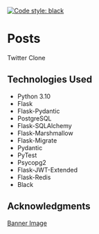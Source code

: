 [![Code style: black](https://img.shields.io/badge/code%20style-black-000000.svg)](https://github.com/psf/black)

# Posts

Twitter Clone

## Technologies Used
- Python 3.10
- Flask
- Flask-Pydantic
- PostgreSQL
- Flask-SQLAlchemy
- Flask-Marshmallow
- Flask-Migrate
- Pydantic
- PyTest
- Psycopg2
- Flask-JWT-Extended
- Flask-Redis
- Black


## Acknowledgments

[Banner Image](https://unsplash.com/photos/_ZtPsxAomeI?utm_source=unsplash&utm_medium=referral&utm_content=creditShareLink)